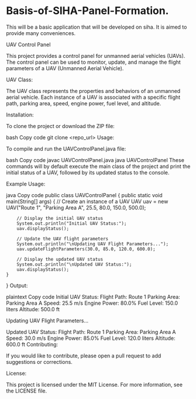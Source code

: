 # Basis-of-SIHA-Panel-Formation.
This will be a basic application that will be developed on siha. It is aimed to provide many conveniences.



UAV Control Panel

This project provides a control panel for unmanned aerial vehicles (UAVs). The control panel can be used to monitor, update, and manage the flight parameters of a UAV (Unmanned Aerial Vehicle).

UAV Class:

The UAV class represents the properties and behaviors of an unmanned aerial vehicle. Each instance of a UAV is associated with a specific flight path, parking area, speed, engine power, fuel level, and altitude.

Installation:

To clone the project or download the ZIP file:

bash
Copy code
git clone <repo_url>
Usage:

To compile and run the UAVControlPanel.java file:

bash
Copy code
javac UAVControlPanel.java
java UAVControlPanel
These commands will by default execute the main class of the project and print the initial status of a UAV, followed by its updated status to the console.

Example Usage:

java
Copy code
public class UAVControlPanel {
    public static void main(String[] args) {
        // Create an instance of a UAV
        UAV uav = new UAV("Route 1", "Parking Area A", 25.5, 80.0, 150.0, 500.0);

        // Display the initial UAV status
        System.out.println("Initial UAV Status:");
        uav.displayStatus();

        // Update the UAV flight parameters
        System.out.println("\nUpdating UAV Flight Parameters...");
        uav.updateFlightParameters(30.0, 85.0, 120.0, 600.0);

        // Display the updated UAV status
        System.out.println("\nUpdated UAV Status:");
        uav.displayStatus();
    }
}
Output:

plaintext
Copy code
Initial UAV Status:
Flight Path: Route 1
Parking Area: Parking Area A
Speed: 25.5 m/s
Engine Power: 80.0%
Fuel Level: 150.0 liters
Altitude: 500.0 ft

Updating UAV Flight Parameters...

Updated UAV Status:
Flight Path: Route 1
Parking Area: Parking Area A
Speed: 30.0 m/s
Engine Power: 85.0%
Fuel Level: 120.0 liters
Altitude: 600.0 ft
Contributing:

If you would like to contribute, please open a pull request to add suggestions or corrections.

License:

This project is licensed under the MIT License. For more information, see the LICENSE file.








